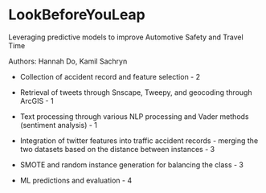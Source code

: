 # LookBeforeYouLeap
Leveraging predictive models to improve Automotive Safety and Travel Time

Authors:  Hannah Do,  Kamil Sachryn           


- Collection of accident record and feature selection - 2
- Retrieval of tweets through Snscape, Tweepy, and geocoding through ArcGIS - 1
- Text processing through various NLP processing and Vader methods (sentiment analysis)  - 1
- Integration of twitter features into traffic accident records - merging the two datasets based on the distance between instances - 3
- SMOTE and random instance generation for balancing the class - 3

- ML predictions and evaluation - 4
